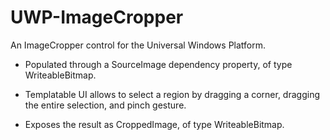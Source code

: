 # UWP-ImageCropper
An ImageCropper control for the Universal Windows Platform.

- Populated through a SourceImage dependency property, of type WriteableBitmap.

- Templatable UI allows to select a region by dragging a corner, dragging the entire selection, and pinch gesture.

- Exposes the result as CroppedImage, of type WriteableBitmap.
